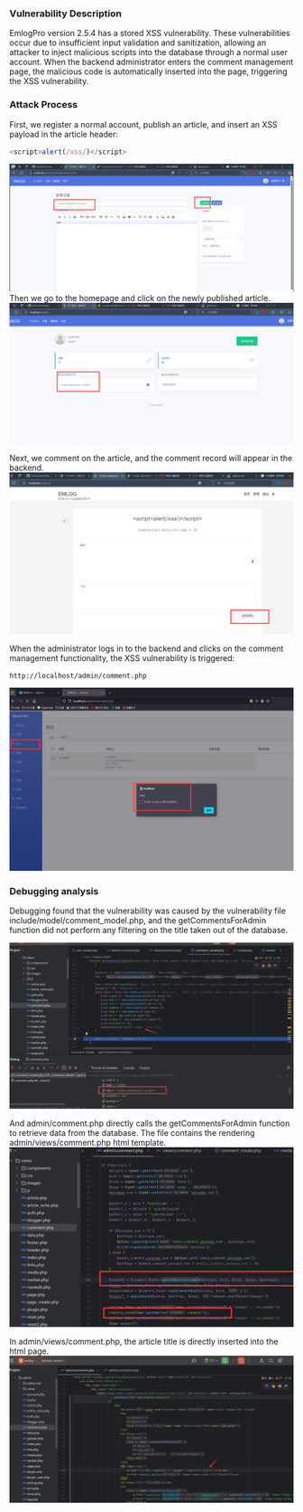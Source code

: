 ### Vulnerability Description

EmlogPro version 2.5.4 has a stored XSS vulnerability. These vulnerabilities occur due to insufficient input validation and sanitization, allowing an attacker to inject malicious scripts into the database through a normal user account. When the backend administrator enters the comment management page, the malicious code is automatically inserted into the page, triggering the XSS vulnerability.

### Attack Process

First, we register a normal account, publish an article, and insert an XSS payload in the article header:
```js
<script>alert(/xss/)</script>
```
![](./pubic-xss/1.png)
Then we go to the homepage and click on the newly published article.
![](./pubic-xss/2.png)

Next, we comment on the article, and the comment record will appear in the backend.
![](./pubic-xss/4.png)

When the administrator logs in to the backend and clicks on the comment management functionality, the XSS vulnerability is triggered:
```
http://localhost/admin/comment.php
```

![](./pubic-xss/3.png)

###  Debugging analysis
Debugging found that the vulnerability was caused by the vulnerability file include/model/comment_model.php, and the getCommentsForAdmin function did not perform any filtering on the title taken out of the database.

![](./pubic-xss/6.png)

And admin/comment.php directly calls the getCommentsForAdmin function to retrieve data from the database. The file contains the rendering admin/views/comment.php html template.
![](./pubic-xss/7.png)

In admin/views/comment.php, the article title is directly inserted into the html page.
![](./pubic-xss/5.png)